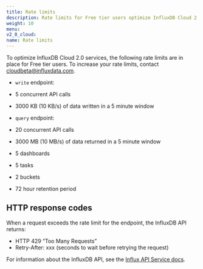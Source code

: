 ```yaml
---
title: Rate limits
description: Rate limits for Free tier users optimize InfluxDB Cloud 2.0 services.
weight: 10
menu:
v2_0_cloud:
name: Rate limits
---
```


To optimize InfluxDB Cloud 2.0 services, the following rate limits are in place for Free tier users. To increase your rate limits, contact <a href="mailto:cloudbeta@influxdata.com?subject={{ $cloudName }} Feedback">cloudbeta@influxdata.com</a>.

- `write` endpoint:
- 5 concurrent API calls
- 3000 KB (10 KB/s) of data written in a 5 minute window

- `query` endpoint:
- 20 concurrent API calls
- 3000 MB (10 MB/s) of data returned in a 5 minute window

- 5 dashboards
- 5 tasks
- 2 buckets
- 72 hour retention period

## HTTP response codes

When a request exceeds the rate limit for the endpoint, the InfluxDB API returns:

- HTTP 429 “Too Many Requests”
- Retry-After: xxx (seconds to wait before retrying the request)

For information about the InfluxDB API, see the [Influx API Service docs](http://localhost:9999/docs).

<!-- potential information to add moving forward?

Use HTTP headers to review the following:

?: the rate limit ceiling for a given endpoint
?: the number of requests remaining in the 4 hour window (will we provide functionality to change this window?)
?: time remaining before the rate limit resets, in <precision> seconds

## Rate limit messaging

When a request exceeds the rate limit for a given API endpoint, the API returns the following errors in the response body:

{ "errors": [ { "code": ??, "message": "??" } ] }

-->

